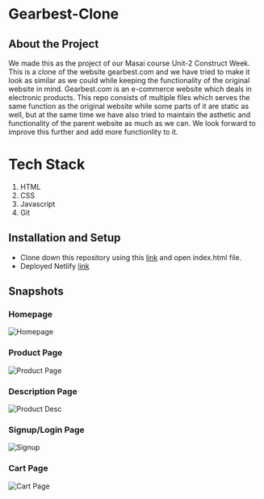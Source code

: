 # Gearbest-Clone

## About the Project
We made this as the project of our Masai course Unit-2 Construct Week. This is a clone of the website gearbest.com and we have tried to make it look as similar as we could while keeping the functionality of the original website in mind. Gearbest.com is an e-commerce website which deals in electronic products. This repo consists of multiple files which serves the same function as the original website while some parts of it are static as well, but at the same time we have also tried to maintain the asthetic and functionality of the parent website as much as we can. We look forward to improve this further and add more functionlity to it.

# Tech Stack
 1. HTML
 2. CSS
 3. Javascript
 4. Git

## Installation and Setup
* Clone down this repository using this [link](https://github.com/AamirSohail763/Gearbest-Clone) and open index.html file.
* Deployed Netlify [link](https://gearbestcloned.netlify.app/)


## Snapshots

### Homepage
![Homepage](https://user-images.githubusercontent.com/101388758/184337906-5120d6ed-043c-4e41-b657-f7e0ca868dd4.png)
### Product Page
![Product Page](https://user-images.githubusercontent.com/101388758/184339604-6e6c0286-7a3e-446f-b193-017ad1fd8cc4.png)
### Description Page
![Product Desc](https://user-images.githubusercontent.com/101388758/184339651-9ebc3b2d-0707-4b24-ab4f-efae3bf66da2.png)
### Signup/Login Page
![Signup](https://user-images.githubusercontent.com/101388758/184339719-4fe9cec5-64d6-4f7f-be09-88be6f8b80ff.png)
### Cart Page
![Cart Page](https://user-images.githubusercontent.com/101388758/184339773-8ac1e562-f74e-4bf5-b2cc-4d52096c774a.png)

